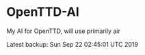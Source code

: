 # OpenTTD-AI
My AI for OpenTTD, will use primarily air

Latest backup: Sun Sep 22 02:45:01 UTC 2019
